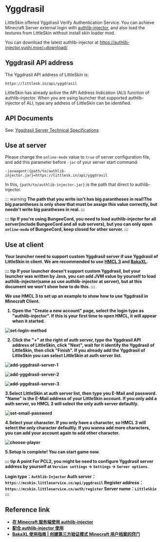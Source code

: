 # Yggdrasil

LittleSkin offered Yggdrasil Verify Authentication Service. You can achieve Minecraft Server external login with [authlib-injector](https://github.com/yushijinhun/authlib-injector), and also load the textures from LittleSkin without install skin loader mod.

You can download the latest authlib-injector at <https://authlib-injector.yushi.moe/~download/>

## Yggdrasil API address

The Yggdrasil API address of LittleSkin is:

```
https://littlesk.in/api/yggdrasil
```

LittleSkin has already active the API Address Indication (ALI) function of authlib-injector. When you are using launcher that supported authlib-injector of ALI, type any address of LittleSkin can be identified.

## API Documents

See: [Yggdrasil Server Technical Specifications](https://github.com/yushijinhun/authlib-injector/wiki/Yggdrasil%E6%9C%8D%E5%8A%A1%E7%AB%AF%E6%8A%80%E6%9C%AF%E8%A7%84%E8%8C%83)

## Use at server

Please change the `online-mode` value to `true` of server configuration file, and add this parameter before `-jar` of your server start command:

```
-javaagent:{path/to/authlib-injector.jar}=https://littlesk.in/api/yggdrasil
```

In this, `{path/to/authlib-injector.jar}` is the path that direct to authlib-injector.


::: warning
<strong>The path that you write isn't has big parantheses in real!<strong>The big parantheses is only show that must be assign this value correctly, but needn't write big paratheses in real.
:::

::: tip
If you're using BungeeCord, you need to load authlib-injector for all server(include BungeeCord and all sub servers), but you can only open `online-mode` of BungeeCord, keep closed for other server.
:::

## Use at client

Your launcher need to support custom Yggdrasil server if use Yggdrasil of LittleSkin in client. We are recommended to use [HMCL 3](https://www.mcbbs.net/thread-142335-1-1.html) and [BakaXL](https://www.mcbbs.net/thread-512144-1-1.html).

::: tip
If your launcher doesn't support custom Yggdrasil, but your launcher was written by Java, you can add JVM value by yourself to load authlib-injector(same as use authlib-injector at server), but at this document we won't show how to do this.
:::

We use HMCL 3 to set up an example to show how to use Yggdrasil in Minecraft Client.
  
1. Open the "Create a new account" page, select the login type as "authlib-injector".
If this is your first time to open HMCL, it will appear when it started.

![set-login-method](./assets/yggdrasil/set-login-method.png)

2. Click the "+" at the right of auth server, type the Yggdrasil API address of LittleSkin, click "Next", wait for it identify the Yggdrasil of LittleSkin, then click "Finish".
If you already add the Yggdrasil of LittleSkin you can select LittleSkin at auth server list.

![add-yggdrasil-server-1](./assets/yggdrasil/add-yggdrasil-server-1.png)

![add-yggdrasil-server-2](./assets/yggdrasil/add-yggdrasil-server-2.png)

![add-yggdrasil-server-3](./assets/yggdrasil/add-yggdrasil-server-3.png)

3.Select LittleSkin at auth server list, then type you E-Mail and password. "Name" is the E-Mail address of your LittleSkin account.
If you only add a auth server, so HMCL 3 will select the only auth server defaultly.

![set-email-password](./assets/yggdrasil/set-email-password.png)

4.Select your character.
If you only have a character, so HMCL 3 will select the only character defaultly.
If you wanna add more characters, you can add your account again to add other character.

![choose-player](./assets/yggdrasil/choose-player.png)

5.Setup is complete! You can start game now.

::: tip A point
For PCL2, you might be need to configure Yggdrasil server address by yourself at `Version settings` → `Settings` → `Server options`.

Login type：`Authlib-Injector`
Auth server：`https://mcskin.littleservice.cn/api/yggdrasil`
Register address：`https://mcskin.littleservice.cn/auth/register`
Server name：`LittleSkin`
:::

## Reference link

- [在 Minecraft 服务端使用 authlib-injector](https://github.com/yushijinhun/authlib-injector/wiki/%E5%9C%A8-Minecraft-%E6%9C%8D%E5%8A%A1%E7%AB%AF%E4%BD%BF%E7%94%A8-authlib-injector)
- [配合 authlib-injector 使用](https://github.com/bs-community/yggdrasil-api/wiki/0x03-配合-authlib-injector-使用)
- [BakaXL 使用指南 | 创建第三方验证模式 Minecraft 用户档案的窍门](https://www.bilibili.com/video/BV1W741197Bv)
